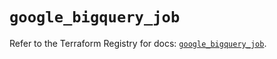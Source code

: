 # `google_bigquery_job`

Refer to the Terraform Registry for docs: [`google_bigquery_job`](https://registry.terraform.io/providers/hashicorp/google/6.44.0/docs/resources/bigquery_job).
